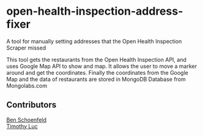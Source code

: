 # open-health-inspection-address-fixer
A tool for manually setting addresses that the Open Health Inspection Scraper missed

This tool gets the restaurants from the Open Health Inspection API, and uses Google Map API to show and map. It allows the user to move a marker around and get the coordinates. Finally the coordinates from the Google Map and the data of restaurants are stored in MongoDB Database from Mongolabs.com

## Contributors
[Ben Schoenfeld](https://github.com/bschoenfeld)  
[Timothy Luc](https://github.com/TimothyLuc)  

